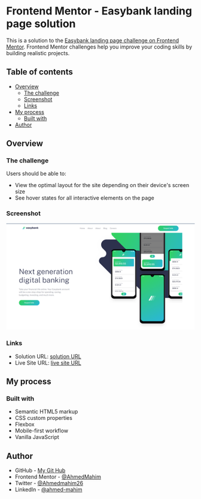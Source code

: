 # Frontend Mentor - Easybank landing page solution

This is a solution to the [Easybank landing page challenge on Frontend Mentor](https://www.frontendmentor.io/challenges/easybank-landing-page-WaUhkoDN). Frontend Mentor challenges help you improve your coding skills by building realistic projects. 

## Table of contents

- [Overview](#overview)
  - [The challenge](#the-challenge)
  - [Screenshot](#screenshot)
  - [Links](#links)
- [My process](#my-process)
  - [Built with](#built-with)
- [Author](#author)

## Overview

### The challenge

Users should be able to:

- View the optimal layout for the site depending on their device's screen size
- See hover states for all interactive elements on the page

### Screenshot

![](./screenshot.png)


### Links

- Solution URL: [ solution URL](https://github.com/AhmedMahim/easy-bank-frontendmentor)
- Live Site URL: [ live site URL ](https://easy-bank-frontendmentor.netlify.app/)

## My process

### Built with

- Semantic HTML5 markup
- CSS custom properties
- Flexbox
- Mobile-first workflow
- Vanilla JavaScript

## Author

- GitHub - [My Git Hub](https://github.com/AhmedMahim)
- Frontend Mentor - [@AhmedMahim](https://www.frontendmentor.io/profile/AhmedMahim)
- Twitter - [@Ahmedmahim26](https://twitter.com/Ahmedmahim26)
- LinkedIn - [@ahmed-mahim](https://www.linkedin.com/in/ahmed-mahim-741261228/)
